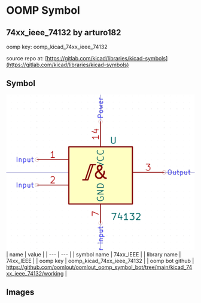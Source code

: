 # OOMP Symbol  
## 74xx_ieee_74132  by arturo182  
  
oomp key: oomp_kicad_74xx_ieee_74132  
  
source repo at: [https://gitlab.com/kicad/libraries/kicad-symbols](https://gitlab.com/kicad/libraries/kicad-symbols)  
## Symbol  
  
[![working.png](working_600.png)](working.png)  
| name | value | 
| --- | --- | 
| symbol name | 74xx_IEEE | 
| library name | 74xx_IEEE | 
| oomp key | oomp_kicad_74xx_ieee_74132 | 
| oomp bot github | https://github.com/oomlout/oomlout_oomp_symbol_bot/tree/main/kicad_74xx_ieee_74132/working | 
## Images  
